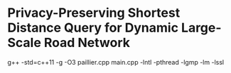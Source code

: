 # Privacy-Preserving Shortest Distance Query for Dynamic Large-Scale Road Network
g++ -std=c++11 -g -O3 paillier.cpp main.cpp -lntl -pthread -lgmp -lm -lssl
